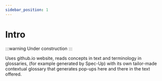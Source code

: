 ```yaml
---
sidebar_position: 1
---
```


# Intro

:::warning
Under construction
:::


Uses github.io website, reads concepts in text and terminology in glossaries, (for example generated by Spec-Up) with its own tailor-made contextual glossary that generates pop-ups here and there in the text offered.
